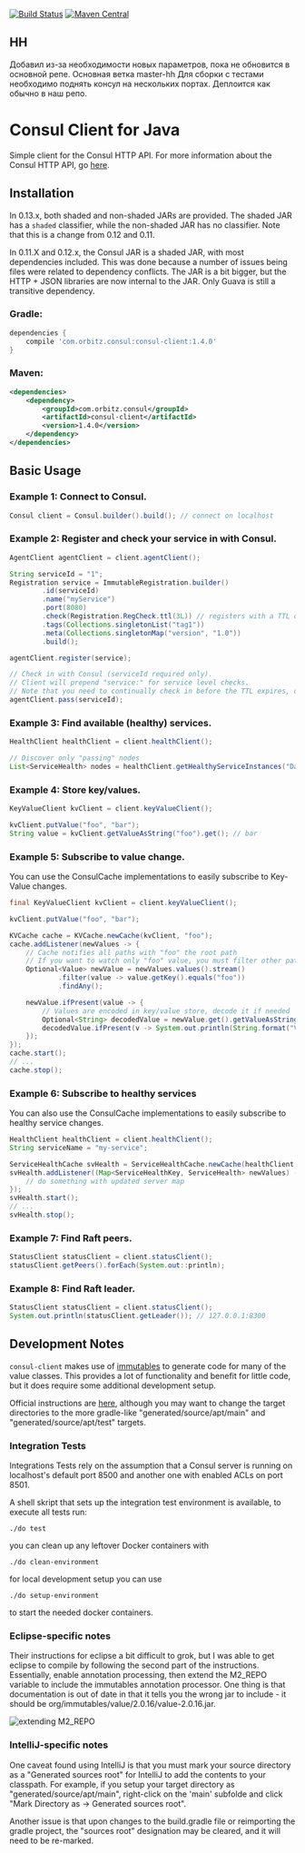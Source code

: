[![Build Status](https://travis-ci.org/rickfast/consul-client.svg?branch=master)](https://travis-ci.org/rickfast/consul-client)
[![Maven Central](https://maven-badges.herokuapp.com/maven-central/com.orbitz.consul/consul-client/badge.svg)](https://maven-badges.herokuapp.com/maven-central/com.orbitz.consul/consul-client)

HH
-----------
Добавил из-за необходимости новых параметров, пока не обновится в основной репе.
Основная ветка master-hh
Для сборки с тестами необходимо поднять консул на нескольких портах. 
Деплоится как обычно в наш репо.

Consul Client for Java
======================

Simple client for the Consul HTTP API.  For more information about the Consul HTTP API, go [here](http://www.consul.io/docs/agent/http.html).

Installation
-----------

In 0.13.x, both shaded and non-shaded JARs are provided. The shaded JAR has a `shaded` classifier, while the non-shaded JAR has no classifier. Note that this is a change from 0.12 and 0.11.

In 0.11.X and 0.12.x, the Consul JAR is a shaded JAR, with most dependencies included. This was done because a number of issues being files were related to dependency conflicts. The JAR is a bit bigger, but the HTTP + JSON libraries are now internal to the JAR. Only Guava is still a transitive dependency.

### Gradle:

```groovy
dependencies {
    compile 'com.orbitz.consul:consul-client:1.4.0'
}
```

### Maven:

```xml
<dependencies>
    <dependency>
        <groupId>com.orbitz.consul</groupId>
        <artifactId>consul-client</artifactId>
        <version>1.4.0</version>
    </dependency>
</dependencies>
```


Basic Usage
-----------

### Example 1: Connect to Consul.

```java
Consul client = Consul.builder().build(); // connect on localhost
```

### Example 2: Register and check your service in with Consul.

```java
AgentClient agentClient = client.agentClient();

String serviceId = "1";
Registration service = ImmutableRegistration.builder()
        .id(serviceId)
        .name("myService")
        .port(8080)
        .check(Registration.RegCheck.ttl(3L)) // registers with a TTL of 3 seconds
        .tags(Collections.singletonList("tag1"))
        .meta(Collections.singletonMap("version", "1.0"))
        .build();

agentClient.register(service);

// Check in with Consul (serviceId required only).
// Client will prepend "service:" for service level checks.
// Note that you need to continually check in before the TTL expires, otherwise your service's state will be marked as "critical".
agentClient.pass(serviceId);
```

### Example 3: Find available (healthy) services.

```java
HealthClient healthClient = client.healthClient();

// Discover only "passing" nodes
List<ServiceHealth> nodes = healthClient.getHealthyServiceInstances("DataService").getResponse();
```

### Example 4: Store key/values.

```java
KeyValueClient kvClient = client.keyValueClient();

kvClient.putValue("foo", "bar");
String value = kvClient.getValueAsString("foo").get(); // bar
```

### Example 5: Subscribe to value change.

You can use the ConsulCache implementations to easily subscribe to Key-Value changes.

```java
final KeyValueClient kvClient = client.keyValueClient();

kvClient.putValue("foo", "bar");

KVCache cache = KVCache.newCache(kvClient, "foo");
cache.addListener(newValues -> {
    // Cache notifies all paths with "foo" the root path
    // If you want to watch only "foo" value, you must filter other paths
    Optional<Value> newValue = newValues.values().stream()
            .filter(value -> value.getKey().equals("foo"))
            .findAny();

    newValue.ifPresent(value -> {
        // Values are encoded in key/value store, decode it if needed
        Optional<String> decodedValue = newValue.get().getValueAsString();
        decodedValue.ifPresent(v -> System.out.println(String.format("Value is: %s", v))); //prints "bar"
    });
});
cache.start();
// ...
cache.stop();
```

### Example 6: Subscribe to healthy services

You can also use the ConsulCache implementations to easily subscribe to healthy service changes.

```java
HealthClient healthClient = client.healthClient();
String serviceName = "my-service";

ServiceHealthCache svHealth = ServiceHealthCache.newCache(healthClient, serviceName);
svHealth.addListener((Map<ServiceHealthKey, ServiceHealth> newValues) -> {
    // do something with updated server map
});
svHealth.start();
// ...
svHealth.stop();
```

### Example 7: Find Raft peers.

```java
StatusClient statusClient = client.statusClient();
statusClient.getPeers().forEach(System.out::println);
```

### Example 8: Find Raft leader.

```java
StatusClient statusClient = client.statusClient();
System.out.println(statusClient.getLeader()); // 127.0.0.1:8300
```

Development Notes
-----------

`consul-client` makes use of [immutables](http://immutables.github.io/) to generate code for many of the value classes.
This provides a lot of functionality and benefit for little code, but it does require some additional development setup.

Official instructions are [here](http://immutables.github.io/apt.html), although you may want to change the target directories to the more gradle-like "generated/source/apt/main" and  "generated/source/apt/test" targets.

### Integration Tests

Integrations Tests rely on the assumption that a Consul server is running on localhost's default port 8500 and another one with enabled ACLs on port 8501.

A shell skript that sets up the integration test environment is available, to execute all tests run:
```
./do test
```

you can clean up any leftover Docker containers with

```
./do clean-environment
```

for local development setup you can use

```
./do setup-environment
```

to start the needed docker containers.

### Eclipse-specific notes

Their instructions for eclipse a bit difficult to grok, but I was able to get eclipse to compile by following the second part of the instructions. Essentially, enable annotation processing, then extend the M2_REPO variable to include the immutables annotation processor. One thing is that documentation is out of date in that it tells you the wrong jar to include - it should be org/immutables/value/2.0.16/value-2.0.16.jar.

![extending M2_REPO](http://cl.ly/image/3F3G2X1.3.4h/Image%202015-09-07%20at%2010%3A28%3A52.png)

### IntelliJ-specific notes

One caveat found using IntelliJ is that you must mark your source directory as a "Generated sources root"
for IntelliJ to add the contents to your classpath. For example, if you setup your target directory as
"generated/source/apt/main", right-click on the 'main' subfolde and click "Mark Directory as -> Generated sources root".

Another issue is that upon changes to the build.gradle file or reimporting the gradle project, the "sources root" designation
may be cleared, and it will need to be re-marked.
